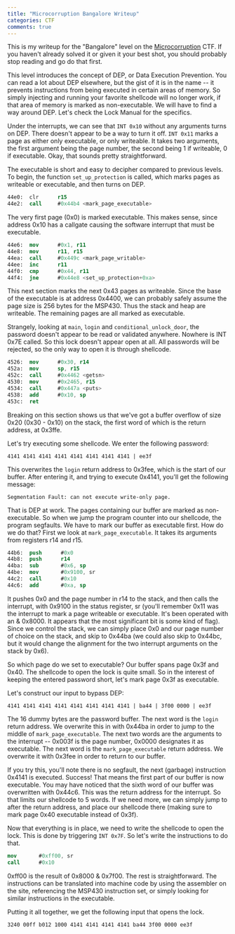 ```yaml
---
title: "Microcorruption Bangalore Writeup"
categories: CTF
comments: true
---
```


This is my writeup for the "Bangalore" level on the [Microcorruption](https://microcorruption.com) CTF. If you haven't already solved it or given it your best shot, you should probably stop reading and go do that first.

This level introduces the concept of DEP, or Data Execution Prevention. You can read a lot about DEP elsewhere, but the gist of it is in the name -- it prevents instructions from being executed in certain areas of memory. So simply injecting and running your favorite shellcode will no longer work, if that area of memory is marked as non-executable. We will have to find a way around DEP. Let's check the Lock Manual for the specifics.

Under the interrupts, we can see that `INT 0x10` without any arguments turns on DEP. There doesn't appear to be a way to turn it off. `INT 0x11` marks a page as either only executable, or only writeable. It takes two arguments, the first argument being the page number, the second being 1 if writeable, 0 if executable. Okay, that sounds pretty straightforward.

The executable is short and easy to decipher compared to previous levels. To begin, the function `set_up_protection` is called, which marks pages as writeable or executable, and then turns on DEP.

```nasm
44e0:  clr      r15
44e2:  call     #0x44b4 <mark_page_executable>
```

The very first page (0x0) is marked executable. This makes sense, since address 0x10 has a callgate causing the software interrupt that must be executable.

```nasm
44e6:  mov      #0x1, r11
44e8:  mov      r11, r15
44ea:  call     #0x449c <mark_page_writable>
44ee:  inc      r11
44f0:  cmp      #0x44, r11
44f4:  jne      #0x44e8 <set_up_protection+0xa>
```

This next section marks the next 0x43 pages as writeable. Since the base of the executable is at address 0x4400, we can probably safely assume the page size is 256 bytes for the MSP430. Thus the stack and heap are writeable. The remaining pages are all marked as executable.

Strangely, looking at `main`, `login` and `conditional_unlock_door`, the password doesn't appear to be read or validated anywhere. Nowhere is INT 0x7E called. So this lock doesn't appear open at all. All passwords will be rejected, so the only way to open it is through shellcode.

```nasm
4526:  mov      #0x30, r14
452a:  mov      sp, r15
452c:  call     #0x4462 <getsn>
4530:  mov      #0x2465, r15
4534:  call     #0x447a <puts>
4538:  add      #0x10, sp
453c:  ret
```

Breaking on this section shows us that we've got a buffer overflow of size 0x20 (0x30 - 0x10) on the stack, the first word of which is the return address, at 0x3ffe.

Let's try executing some shellcode. We enter the following password:

```
4141 4141 4141 4141 4141 4141 4141 4141 | ee3f
```

This overwrites the `login` return address to 0x3fee, which is the start of our buffer. After entering it, and trying to execute 0x4141, you'll get the following message:

```
Segmentation Fault: can not execute write-only page.
```

That is DEP at work. The pages containing our buffer are marked as non-executable. So when we jump the program counter into our shellcode, the program segfaults. We have to mark our buffer as executable first. How do we do that? First we look at `mark_page_executable`. It takes its arguments from registers r14 and r15.

```nasm
44b6:  push      #0x0
44b8:  push      r14
44ba:  sub       #0x6, sp
44be:  mov       #0x9100, sr
44c2:  call      #0x10
44c6:  add       #0xa, sp
```

It pushes 0x0 and the page number in r14 to the stack, and then calls the interrupt, with 0x9100 in the status register, sr (you'll remember 0x11 was the interrupt to mark a page writeable or executable. It's been operated with an & 0x8000. It appears that the most significant bit is some kind of flag). Since we control the stack, we can simply place 0x0 and our page number of choice on the stack, and skip to 0x44ba (we could also skip to 0x44bc, but it would change the alignment for the two interrupt arguments on the stack by 0x6).

So which page do we set to executable? Our buffer spans page 0x3f and 0x40. The shellcode to open the lock is quite small. So in the interest of keeping the entered password short, let's mark page 0x3f as executable.

Let's construct our input to bypass DEP:

```
4141 4141 4141 4141 4141 4141 4141 4141 | ba44 | 3f00 0000 | ee3f
```

The 16 dummy bytes are the password buffer. The next word is the `login` return address. We overwrite this in with 0x44ba in order to jump to the middle of `mark_page_executable`. The next two words are the arguments to the interrupt -- 0x003f is the page number, 0x0000 designates it as executable. The next word is the `mark_page_executable` return address. We overwrite it with 0x3fee in order to return to our buffer.

If you try this, you'll note there is no segfault, the next (garbage) instruction 0x4141 is executed. Success! That means the first part of our buffer is now executable. You may have noticed that the sixth word of our buffer was overwritten with 0x44c6. This was the return address for the interrupt. So that limits our shellcode to 5 words. If we need more, we can simply jump to after the return address, and place our shellcode there (making sure to mark page 0x40 executable instead of 0x3f).

Now that everything is in place, we need to write the shellcode to open the lock. This is done by triggering `INT 0x7F`. So let's write the instructions to do that.

```nasm
mov       #0xff00, sr
call      #0x10
```

0xff00 is the result of 0x8000 & 0x7f00. The rest is straightforward. The instructions can be translated into machine code by using the assembler on the site, referencing the MSP430 instruction set, or simply looking for similar instructions in the executable.

Putting it all together, we get the following input that opens the lock.

```
3240 00ff b012 1000 4141 4141 4141 4141 ba44 3f00 0000 ee3f
```

